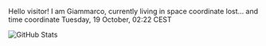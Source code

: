 Hello visitor! I am Giammarco, currently living in space coordinate lost... and time coordinate Tuesday, 19 October, 02:22 CEST

![GitHub Stats](https://github-readme-stats.vercel.app/api?username=grcasanova)
